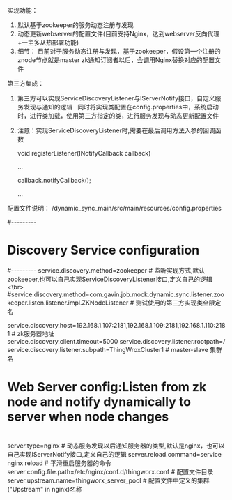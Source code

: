 实现功能：
1. 默认基于zookeeper的服务动态注册与发现
2. 动态更新webserver的配置文件(目前支持Nginx，达到webserver反向代理+一主多从热部署功能)
3. 细节：
   目前对于服务动态注册与发现，基于zookeeper，假设第一个注册的znode节点就是master
   zk通知订阅者以后，会调用Nginx替换对应的配置文件

第三方集成：
1. 第三方可以实现ServiceDiscoveryListener与IServerNotify接口，自定义服务发现与通知的逻辑
   同时将实现类配置在config.properties中，系统启动时，进行类加载，使用第三方指定的类，进行服务发现与动态更新配置文件

2. 注意：实现ServiceDiscoveryListener时,需要在最后调用方法入参的回调函数


   void registerListener(INotifyCallback callback)


   ...


   callback.notifyCallback();


   ...





配置文件说明：
/dynamic_sync_main/src/main/resources/config.properties

#---------
# Discovery Service configuration
#---------
service.discovery.method=zookeeper                                                                               # 监听实现方式,默认zookeeper,也可以自己实现ServiceDiscoveryListener接口,定义自己的逻辑<\br>
#service.discovery.method=com.gavin.job.mock.dynamic.sync.listener.zookeeper.listen.listener.impl.ZKNodeListener # 测试使用的第三方实现类全限定名


service.discovery.host=192.168.1.107:2181,192.168.1.109:2181,192.168.1.110:2181                                  # zk服务器地址 <br />
service.discovery.client.timeout=5000
service.discovery.listener.rootpath=/
service.discovery.listener.subpath=ThingWroxCluster1								 # master-slave 集群名

#
# Web Server config:Listen from zk node and notify dynamically to server when node changes
# 
server.type=nginx												 # 动态服务发现以后通知服务器的类型,默认是nginx，也可以自己实现IServerNotify接口,定义自己的逻辑
server.reload.command=service nginx reload									 # 平滑重启服务器的命令
server.config.file.path=/etc/nginx/conf.d/thingworx.conf							 #  配置文件目录
server.upstream.name=thingworx_server_pool									 #  配置文件中定义的集群("Upstream" in nginx)名称


